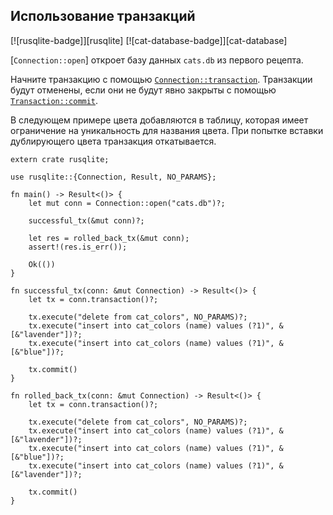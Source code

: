 ## Использование транзакций

[![rusqlite-badge]][rusqlite] [![cat-database-badge]][cat-database]

[`Connection::open`] откроет базу данных `cats.db` из первого рецепта.

Начните транзакцию с помощью [`Connection::transaction`](https://docs.rs/rusqlite/*/rusqlite/struct.Connection.html#method.transaction). Транзакции будут отменены, если они не будут явно закрыты с помощью [`Transaction::commit`](https://docs.rs/rusqlite/*/rusqlite/struct.Transaction.html#method.commit).

В следующем примере цвета добавляются в таблицу, которая имеет ограничение на уникальность для названия цвета. При попытке вставки дублирующего цвета транзакция откатывается.

```rust,no_run
extern crate rusqlite;

use rusqlite::{Connection, Result, NO_PARAMS};

fn main() -> Result<()> {
    let mut conn = Connection::open("cats.db")?;

    successful_tx(&mut conn)?;

    let res = rolled_back_tx(&mut conn);
    assert!(res.is_err());

    Ok(())
}

fn successful_tx(conn: &mut Connection) -> Result<()> {
    let tx = conn.transaction()?;

    tx.execute("delete from cat_colors", NO_PARAMS)?;
    tx.execute("insert into cat_colors (name) values (?1)", &[&"lavender"])?;
    tx.execute("insert into cat_colors (name) values (?1)", &[&"blue"])?;

    tx.commit()
}

fn rolled_back_tx(conn: &mut Connection) -> Result<()> {
    let tx = conn.transaction()?;

    tx.execute("delete from cat_colors", NO_PARAMS)?;
    tx.execute("insert into cat_colors (name) values (?1)", &[&"lavender"])?;
    tx.execute("insert into cat_colors (name) values (?1)", &[&"blue"])?;
    tx.execute("insert into cat_colors (name) values (?1)", &[&"lavender"])?;

    tx.commit()
}
```


